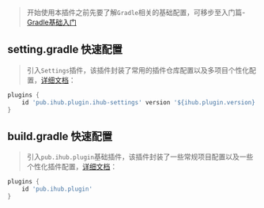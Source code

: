 > 开始使用本插件之前先要了解`Gradle`相关的基础配置，可移步至入门篇-[Gradle基础入门](/basics/gradleBasic)

## setting.gradle 快速配置

> 引入`Settings`插件，该插件封装了常用的插件仓库配置以及多项目个性化配置，[详细文档](/iHubSettings)：

```groovy
plugins {
    id 'pub.ihub.plugin.ihub-settings' version '${ihub.plugin.version}'
}
```

## build.gradle 快速配置

> 引入`pub.ihub.plugin`基础插件，该插件封装了一些常规项目配置以及一些个性化插件配置，[详细文档](/iHub)：

```groovy
plugins {
    id 'pub.ihub.plugin'
}
```

